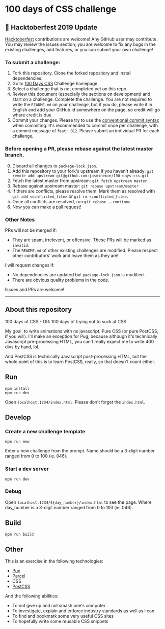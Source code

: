 # 100 days of CSS challenge

## 🎃 Hacktoberfest 2019 Update

[Hacktoberfest](https://hacktoberfest.digitalocean.com/) contributions are welcome! Any GitHub user may contribute. You may review the issues section; you are welcome to fix any bugs in the existing challenges, add features, or you can submit your own challenge!

### To submit a challenge:

1. Fork this repository. Clone the forked repository and install dependencies.
2. Go to [100 Days CSS](https://100dayscss.com/) Challenge homepage.
3. Select a challenge that is not completed yet on this repo.
4. Review this document (especially the sections on development) and start on a challenge. Complete the challenge. You are not required to write the `README.md` on your challenge, but if you do, please write it in English and add your GitHub id somewhere on the page, so credit will go where credit is due.
5. Commit your changes. Please try to use the [conventional commit syntax](https://github.com/conventional-commits/conventionalcommits.org) when commiting. It's recommended to commit once per challenge, with a commit message of `feat: 012`. Please submit an individual PR for each challenge.

### Before opening a PR, please rebase against the latest master branch.

0. Discard all changes to `package-lock.json`.
1. Add this repository to your fork's upstream if you haven't already: `git remote add upstream git@github.com:jasminexie/100-days-css.git`
2. Fetch the latest master from upstream: `git fetch upstream master`
3. Rebase against upstream master: `git rebase upstream/master`
4. If there are conflicts, please resolve them. Mark them as resolved with `git add <conflicted_file>` or `git rm <conflicted_file>`.
5. Once all conflicts are resolved, run `git rebase --continue`.
6. Now you can make a pull request!

### Other Notes

PRs will not be merged if:

* They are spam, irrelevent, or offensive. These PRs will be marked as `invalid`.
* The `README.md` of other existing challenges are modified. Please respect other contributors' work and leave them as they are!

I will request changes if:

* No dependencies are updated but `package-lock.json` is modified.
* There are obvious quality problems in the code.

Issues and PRs are welcome!

---

## About this repository

100 days of CSS - OR: 100 days of trying not to suck at CSS.

My goal: to write animations with no javascript. Pure CSS (or pure PostCSS, if you will).
I'll make an exception for Pug, because although it's technically Javascript pre-processing
HTML, you can't really expect me to write 400 divs by hand, lol.

And PostCSS is technically Javascript post-processing HTML, but the whole point of this is
to learn PostCSS, really, so that doesn't count either.

## Run

```$xslt
npm install
npm run dev
```

Open `localhost:1234/index.html`. Please don't forget the `index.html`.

## Develop

### Create a new challenge template

```$xslt
npm run new
```

Enter a new challenge from the prompt. Name should be a 3-digit number ranged from 0 to 100 
(ie. 046).

### Start a dev server

```$xslt
npm run dev
```

### Debug

Open `localhost:1234/${day_number}/index.html` to see the page. Where day_number is a 3-digit 
number ranged from 0 to 100 (ie. 046).

## Build

```$xslt
npm run build
```

## Other

This is an exercise in the following technologies:

* [Pug](https://pugjs.org)
* [Parcel](https://parceljs.org)
* CSS
* [PostCSS](https://postcss.org)

And the following abilities:

* To not give up and not smash one's computer
* To investigate, explain and enforce industry standards as well as I can.
* To find and bookmark some very useful CSS sites
* To hopefully write some reusable CSS snippets
